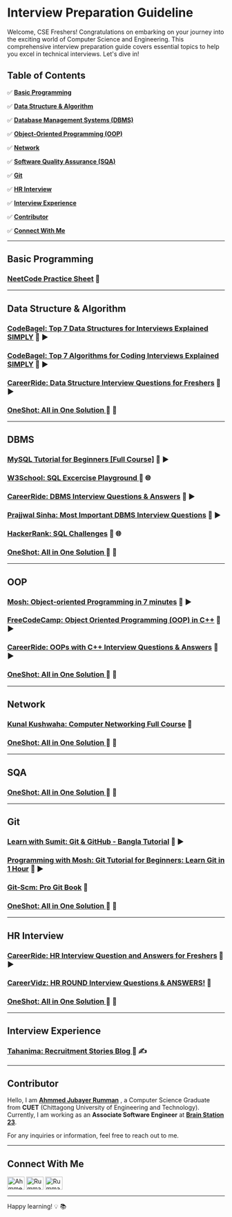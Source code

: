 # Interview Preparation Guideline

Welcome, CSE Freshers! Congratulations on embarking on your journey into the exciting world of Computer Science and Engineering. This comprehensive interview preparation guide covers essential topics to help you excel in technical interviews. Let's dive in!

## Table of Contents

✅ [**Basic Programming**](#basic-programming) 

✅ [**Data Structure & Algorithm**](#data-structure--algorithm) 

✅ [**Database Management Systems (DBMS)**](#dbms) 

✅ [**Object-Oriented Programming (OOP)**](#oop) 

✅ [**Network**](#network) 

✅ [**Software Quality Assurance (SQA)**](#sqa) 

✅ [**Git**](#git) 

✅ [**HR Interview**](#hr-interview) 

✅ [**Interview Experience**](#interview-experience) 

✅ [**Contributor**](#contributor) 

✅ [**Connect With Me**](#connect-with-me) 

---

## Basic Programming

### [NeetCode Practice Sheet](https://neetcode.io/practice) 🚀

---

## Data Structure & Algorithm

### [CodeBagel: Top 7 Data Structures for Interviews Explained SIMPLY](https://www.youtube.com/watch?v=cQWr9DFE1ww&t=17s) 🚀 ▶️

### [CodeBagel: Top 7 Algorithms for Coding Interviews Explained SIMPLY](https://www.youtube.com/watch?v=kp3fCihUXEg) 🚀 ▶️

### [CareerRide: Data Structure Interview Questions for Freshers](https://www.youtube.com/watch?v=n24UcpMnTn0&t=18s) 🚀 ▶️

### [OneShot: All in One Solution ](https://drive.google.com/file/d/1eUpz2ZGFlJnaXPA0Oqu2MYMcm37Ug0_J/view) 🚀 📕

---

## DBMS

### [MySQL Tutorial for Beginners [Full Course]](https://www.youtube.com/watch?v=7S_tz1z_5bA) 🚀 ▶️

### [W3School: SQL Excercise Playground ](https://www.w3schools.com/sql/sql_exercises.asp) 🚀 🌐

### [CareerRide: DBMS Interview Questions & Answers](https://www.youtube.com/watch?v=xHJ8Gtm0ILg&t=1777s) 🚀 ▶️

### [Prajjwal Sinha: Most Important DBMS Interview Questions](https://www.youtube.com/watch?v=8PUv18AI9CY) 🚀 ▶️

### [HackerRank: SQL Challenges](https://www.hackerrank.com/domains/sql) 🚀 🌐

### [OneShot: All in One Solution ](https://www.javatpoint.com/sql-interview-questions) 🚀 📕

---

## OOP

### [Mosh: Object-oriented Programming in 7 minutes](https://www.youtube.com/watch?v=pTB0EiLXUC8) 🚀 ▶️

### [FreeCodeCamp: Object Oriented Programming (OOP) in C++](https://www.youtube.com/watch?v=wN0x9eZLix4&t=3237s) 🚀 ▶️

### [CareerRide: OOPs with C++ Interview Questions & Answers](https://www.youtube.com/watch?v=-d-Stdl9PfQ&t=438s) 🚀 ▶️

### [OneShot: All in One Solution ](https://www.javatpoint.com/sql-interview-questions) 🚀 📕

---

## Network

### [Kunal Kushwaha: Computer Networking Full Course](https://www.youtube.com/watch?v=IPvYjXCsTg8&t=11756s) 🚀

### [OneShot: All in One Solution ](https://www.javatpoint.com/sql-interview-questions) 🚀 📕

---

## SQA

### [OneShot: All in One Solution ](https://www.javatpoint.com/sql-interview-questions) 🚀 📕

---

## Git

### [Learn with Sumit: Git & GitHub - Bangla Tutorial](https://www.youtube.com/watch?v=oe21Nlq8GS4) 🚀 ▶️

### [Programming with Mosh: Git Tutorial for Beginners: Learn Git in 1 Hour](https://www.youtube.com/watch?v=8JJ101D3knE) 🚀 ▶️

### [Git-Scm: Pro Git Book](https://git-scm.com/book/en/v2) 🚀

### [OneShot: All in One Solution ](https://www.javatpoint.com/sql-interview-questions) 🚀 📕

---

## HR Interview

### [CareerRide: HR Interview Question and Answers for Freshers](https://www.youtube.com/watch?v=715jNDMGm7I) 🚀 ▶️

### [CareerVidz: HR ROUND Interview Questions & ANSWERS!](https://www.youtube.com/watch?v=CwUBnhDVKTg) 🚀

### [OneShot: All in One Solution ](https://www.javatpoint.com/sql-interview-questions) 🚀 📕

---

## Interview Experience

### [Tahanima: Recruitment Stories Blog ](https://tahanima.github.io/categories/) 🚀 ✍️

---

## Contributor

Hello, I am [**Ahmmed Jubayer Rumman**](https://www.linkedin.com/in/ahmmed-jubayer-rumman-423699175/) , a Computer Science Graduate from **CUET** (Chittagong University of Engineering and Technology). Currently, I am working as an **Associate Software Engineer** at  [**Brain Station 23**](https://brainstation-23.com/).

For any inquiries or information, feel free to reach out to me. 

---

## Connect With Me

[<img align="center" src="https://raw.githubusercontent.com/rahuldkjain/github-profile-readme-generator/master/src/images/icons/Social/linked-in-alt.svg" alt="Ahmmed Jubayer Rumman" height="30" width="40" />][linkedin]
[<img align="center" src="https://raw.githubusercontent.com/rahuldkjain/github-profile-readme-generator/master/src/images/icons/Social/codeforces.svg" alt="Rumman93" height="30" width="40" />][codeforces]
[<img align="center" src="https://raw.githubusercontent.com/rahuldkjain/github-profile-readme-generator/master/src/images/icons/Social/leet-code.svg" alt="Rumman93" height="30" width="40" />][leetcode]

[linkedin]: https://www.linkedin.com/in/ahmmed-jubayer-rumman-423699175/
[codeforces]: https://codeforces.com/profile/Rumman93
[leetcode]: https://www.leetcode.com/rumman93

---

Happy learning! 💡 📚
